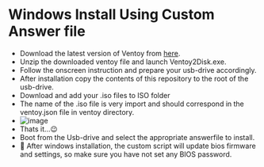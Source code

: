 # Windows Install Using Custom Answer file
  * Download the latest version of Ventoy from [here](https://github.com/ventoy/Ventoy/releases).
  * Unzip the downloaded ventoy file and launch Ventoy2Disk.exe.
  * Follow the onscreen instruction and prepare your usb-drive accordingly.
  * After installation copy the contents of this repository to the root of the usb-drive.
  * Download and add your .iso files to ISO folder
  * The name of the .iso file is very import and should correspond in the ventoy.json file in ventoy directory.
  * ![image](https://user-images.githubusercontent.com/1507737/138069626-8613b1b8-cdd3-43c5-a24e-b81311717765.png)
  * Thats it...:wink: 
  * Boot from the Usb-drive and select the appropriate answerfile to install.
  * :imp: After windows installation, the custom script will update bios firmware and settings, so make sure you have not set any BIOS password.
  


